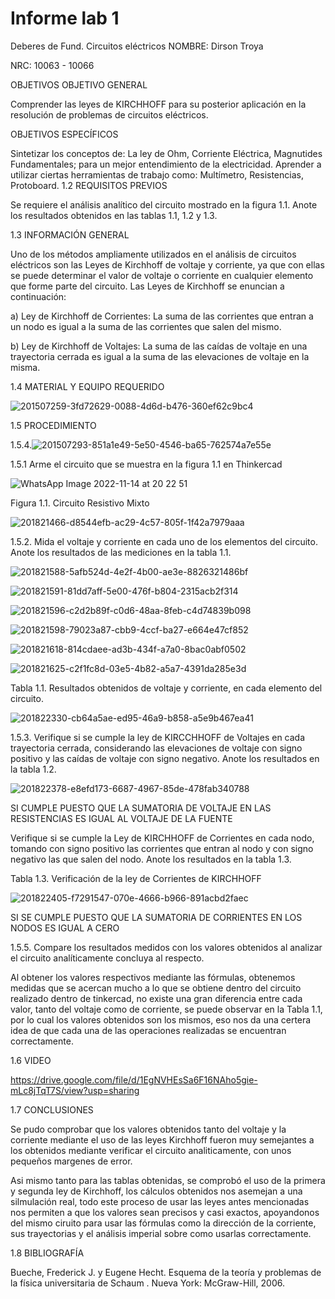 # Informe lab 1
Deberes de Fund. Circuitos eléctricos 
NOMBRE: Dirson Troya

NRC: 10063 - 10066

OBJETIVOS
OBJETIVO GENERAL

Comprender las leyes de KIRCHHOFF para su posterior aplicación en la resolución de problemas de circuitos eléctricos.

OBJETIVOS ESPECÍFICOS

Sintetizar los conceptos de: La ley de Ohm, Corriente Eléctrica, Magnutides Fundamentales; para un mejor entendimiento de la electricidad.
Aprender a utilizar ciertas herramientas de trabajo como: Multímetro, Resistencias, Protoboard.
1.2 REQUISITOS PREVIOS

Se requiere el análisis analítico del circuito mostrado en la figura 1.1. Anote los resultados obtenidos en las tablas 1.1, 1.2 y 1.3.

1.3 INFORMACIÓN GENERAL

Uno de los métodos ampliamente utilizados en el análisis de circuitos eléctricos son las Leyes de Kirchhoff de voltaje y corriente, ya que con ellas se puede determinar el valor de voltaje o corriente en cualquier elemento que forme parte del circuito. Las Leyes de Kirchhoff se enuncian a continuación:

a) Ley de Kirchhoff de Corrientes: La suma de las corrientes que entran a un nodo es igual a la suma de las corrientes que salen del mismo.

b) Ley de Kirchhoff de Voltajes: La suma de las caídas de voltaje en una trayectoria cerrada es igual a la suma de las elevaciones de voltaje en la misma.

1.4 MATERIAL Y EQUIPO REQUERIDO

![201507259-3fd72629-0088-4d6d-b476-360ef62c9bc4](https://user-images.githubusercontent.com/117947198/201948858-9bdc1abb-f652-4b5a-b284-f0ebe1438b5a.jpg)


1.5 PROCEDIMIENTO

1.5.4.![201507293-851a1e49-5e50-4546-ba65-762574a7e55e](https://user-images.githubusercontent.com/117947198/201949040-764fdeb0-5133-474a-b11d-8748859c4509.jpg)

1.5.1 Arme el circuito que se muestra en la figura 1.1 en Thinkercad

![WhatsApp Image 2022-11-14 at 20 22 51](https://user-images.githubusercontent.com/117947198/201949483-ebac3828-ff6e-4222-86a8-54d7b0a31c7d.jpeg)

Figura 1.1. Circuito Resistivo Mixto

![201821466-d8544efb-ac29-4c57-805f-1f42a7979aaa](https://user-images.githubusercontent.com/117947198/201949677-dee5bf9d-f410-4e55-b98b-d57f754e8bf8.jpg)

1.5.2. Mida el voltaje y corriente en cada uno de los elementos del circuito. Anote los resultados de las mediciones en la tabla 1.1.

![201821588-5afb524d-4e2f-4b00-ae3e-8826321486bf](https://user-images.githubusercontent.com/117947198/201949870-eea73e64-73f6-4ac4-97ff-d72597c29adf.jpg)

![201821591-81dd7aff-5e00-476f-b804-2315acb2f314](https://user-images.githubusercontent.com/117947198/201950045-986979e2-eaf1-44e8-a2c3-a87fbddd0d16.jpg)

![201821596-c2d2b89f-c0d6-48aa-8feb-c4d74839b098](https://user-images.githubusercontent.com/117947198/201950110-47f84c14-90c8-4337-a346-3a24cbec19df.jpg)

![201821598-79023a87-cbb9-4ccf-ba27-e664e47cf852](https://user-images.githubusercontent.com/117947198/201950198-d0d0933b-fd1f-4a7d-8b8b-28f96c9a341c.jpg)

![201821618-814cdaee-ad3b-434f-a7a0-8bac0abf0502](https://user-images.githubusercontent.com/117947198/201950277-55f052fa-f58e-4054-966d-bc38c144e456.jpg)

![201821625-c2f1fc8d-03e5-4b82-a5a7-4391da285e3d](https://user-images.githubusercontent.com/117947198/201950339-45cf8312-24ea-4759-9ce0-e7b25406c8cd.jpg)

Tabla 1.1. Resultados obtenidos de voltaje y corriente, en cada elemento del circuito.

![201822330-cb64a5ae-ed95-46a9-b858-a5e9b467ea41](https://user-images.githubusercontent.com/117947198/201950398-97977c37-ae66-43ee-8a9f-c867a86a8167.jpg)

1.5.3. Verifique si se cumple la ley de KIRCCHHOFF de Voltajes en cada trayectoria cerrada, considerando las elevaciones de voltaje con signo positivo y las caídas de voltaje con signo negativo. Anote los resultados en la tabla 1.2.

![201822378-e8efd173-6687-4967-85de-478fab340788](https://user-images.githubusercontent.com/117947198/201950502-e677b309-a890-47f2-86ed-1827d998d329.jpg)

SI CUMPLE PUESTO QUE LA SUMATORIA DE VOLTAJE EN LAS RESISTENCIAS ES IGUAL AL VOLTAJE DE LA FUENTE

 Verifique si se cumple la Ley de KIRCHHOFF de Corrientes en cada nodo, tomando con signo positivo las corrientes que entran al nodo y con signo negativo las que salen del nodo. Anote los resultados en la tabla 1.3.

Tabla 1.3. Verificación de la ley de Corrientes de KIRCHHOFF

![201822405-f7291547-070e-4666-b966-891acbd2faec](https://user-images.githubusercontent.com/117947198/201950882-8298a199-1f9f-47bf-baf9-a14c476969d9.jpg)

SI SE CUMPLE PUESTO QUE LA SUMATORIA DE CORRIENTES EN LOS NODOS ES IGUAL A CERO

1.5.5. Compare los resultados medidos con los valores obtenidos al analizar el circuito analíticamente concluya al respecto.

Al obtener los valores respectivos mediante las fórmulas, obtenemos medidas que se acercan mucho a lo que se obtiene dentro del circuito realizado dentro de tinkercad, no existe una gran diferencia entre cada valor, tanto del voltaje como de corriente, se puede observar en la Tabla 1.1, por lo cual los valores obtenidos son los mismos, eso nos da una certera idea de que cada una de las operaciones realizadas se encuentran correctamente.

1.6 VIDEO

https://drive.google.com/file/d/1EgNVHEsSa6F16NAho5gie-mLc8jTqT7S/view?usp=sharing

1.7 CONCLUSIONES

Se pudo comprobar que los valores obtenidos tanto del voltaje y la corriente mediante el uso de las leyes Kirchhoff fueron muy semejantes a los obtenidos mediante verificar el circuito analiticamente, con unos pequeños margenes de error.

Asi mismo tanto para las tablas obtenidas, se comprobó el uso de la primera y segunda ley de Kirchhoff, los cálculos obtenidos nos asemejan a una silmulación real, todo este proceso de usar las leyes antes mencionadas nos permiten a que los valores sean precisos y casi exactos, apoyandonos del mismo ciruito para usar las fórmulas como la dirección de la corriente, sus trayectorias y el análisis imperial sobre como usarlas correctamente.

1.8 BIBLIOGRAFÍA

Bueche, Frederick J. y Eugene Hecht. Esquema de la teoría y problemas de la física universitaria de Schaum . Nueva York: McGraw-Hill, 2006.

